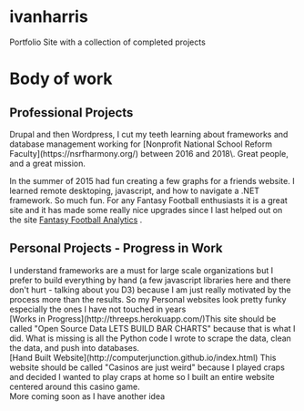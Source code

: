# ivanharris
Portfolio Site with a collection of completed projects
# Body of work

## Professional Projects

<div>Drupal and then Wordpress, I cut my teeth learning about frameworks and database management working for [Nonprofit National School Reform Faculty](https://nsrfharmony.org/) between 2016 and 2018\. Great people, and a great mission.</div>

In the summer of 2015 had fun creating a few graphs for a friends website. I learned remote desktoping, javascript, and how to navigate a .NET framework. So much fun. For any Fantasy Football enthusiasts it is a great site and it has made some really nice upgrades since I last helped out on the site [Fantasy Football Analytics](https://fantasyfootballanalytics.net/about-the-site) .

## Personal Projects - Progress in Work

<div>I understand frameworks are a must for large scale organizations but I prefer to build everything by hand (a few javascript libraries here and there don't hurt - talking about you D3) because I am just really motivated by the process more than the results. So my Personal websites look pretty funky especially the ones I have not touched in years</div>

<div>[Works in Progress](http://threeps.herokuapp.com/)This site should be called "Open Source Data LETS BUILD BAR CHARTS" because that is what I did. What is missing is all the Python code I wrote to scrape the data, clean the data, and push into databases.</div>

<div>[Hand Built Website](http://computerjunction.github.io/index.html) This website should be called "Casinos are just weird" because I played craps and decided I wanted to play craps at home so I built an entire website centered around this casino game.</div>

<div>More coming soon as I have another idea</div>
